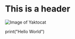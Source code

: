 # <h1> This is a header
![Image of Yaktocat](https://octodex.github.com/images/yaktocat.png)

print("Hello World")

